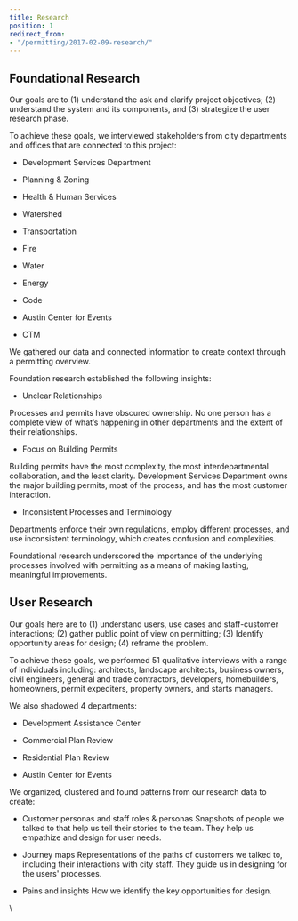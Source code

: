 ```yaml
---
title: Research
position: 1
redirect_from:
- "/permitting/2017-02-09-research/"
---
```


## Foundational Research

Our goals are to (1) understand the ask and clarify project objectives; (2) understand the system and its components, and (3) strategize the user research phase.

To achieve these goals, we interviewed stakeholders from city departments and offices that are connected to this project:

* Development Services Department

* Planning & Zoning

* Health & Human Services

* Watershed

* Transportation

* Fire

* Water

* Energy

* Code

* Austin Center for Events

* CTM

We gathered our data and connected information to create context through a permitting overview.

Foundation research established the following insights:

* Unclear Relationships

Processes and permits have obscured ownership. No one person has a complete view of what’s happening in other departments and the extent of their relationships.

* Focus on Building Permits

Building permits have the most complexity, the most interdepartmental collaboration, and the least clarity. Development Services Department owns the major building permits, most of the process, and has the most customer interaction.

* Inconsistent Processes and Terminology

Departments enforce their own regulations, employ different processes, and use inconsistent terminology, which creates confusion and complexities.

Foundational research underscored the importance of the underlying processes involved with permitting as a means of making lasting, meaningful improvements.

## User Research

Our goals here are to (1) understand users, use cases and staff-customer interactions; (2) gather public point of view on permitting; (3) Identify opportunity areas for design; (4) reframe the problem.

To achieve these goals, we performed 51 qualitative interviews with a range of individuals including: architects, landscape architects, business owners, civil engineers, general and trade contractors, developers, homebuilders, homeowners, permit expediters, property owners, and starts managers.

We also shadowed 4 departments:

* Development Assistance Center

* Commercial Plan Review

* Residential Plan Review

* Austin Center for Events

We organized, clustered and found patterns from our research data to create:

* Customer personas and staff roles & personas
  Snapshots of people we talked to that help us tell their stories to the team. They help us empathize and design for user needs.

* Journey maps
  Representations of the paths of customers we talked to, including their interactions with city staff. They guide us in designing for the users' processes.

* Pains and insights
  How we identify the key opportunities for design.

\\